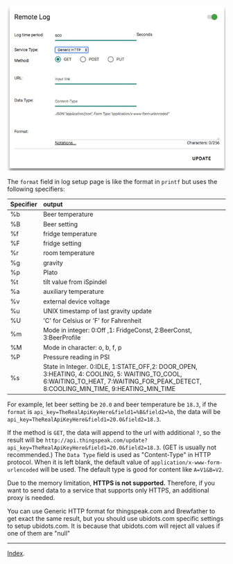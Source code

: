 ![Generic HTTP](image/remote.log.generichttp.jpg?raw=true)

The `format` field in log setup page is like the format in `printf` but uses the following specifiers:

| Specifier   | output  |
| -------------- |:-------------|
| %b         | Beer temperature   |
| %B         | Beer setting   |
| %f         | fridge temperature   |
| %F         | fridge setting   |
| %r         | room temperature   |
| %g         | gravity   |
| %p         | Plato   |
| %t         | tilt value from iSpindel   |
| %a         | auxiliary temperature   |
| %v         | external device voltage   |
| %u         | UNIX timestamp of last gravity update   |
| %U         | 'C' for Celsius or 'F' for Fahrenheit  |
| %m         | Mode in integer: 0:Off ,1: FridgeConst, 2:BeerConst, 3:BeerProfile  |
| %M         | Mode in character: o, b, f, p |
| %P         | Pressure reading in PSI  |
| %s         | State in Integer. 0:IDLE, 1:STATE_OFF,2: DOOR_OPEN, 3:HEATING, 4: COOLING, 5: WAITING_TO_COOL, 6:WAITING_TO_HEAT, 7:WAITING_FOR_PEAK_DETECT, 8:COOLING_MIN_TIME, 9:HEATING_MIN_TIME |


For example, let beer setting be `20.0` and beer temperature be `18.3`, if the `format` is `api_key=TheRealApiKeyHere&field1=%B&field2=%b`,
the data will be `api_key=TheRealApiKeyHere&field1=20.0&field2=18.3`.

If the method is `GET`, the data will append to the url with additional `?`, so the result will be
`http://api.thingspeak.com/update?api_key=TheRealApiKeyHere&field1=20.0&field2=18.3`.
(GET is usually not recommended.)
The `Data Type` field is used as "Content-Type" in HTTP protocol. When it is left blank, the default value of `application/x-www-form-urlencoded` will be used. The default type is good for content like `A=V1&B=V2`.

Due to the memory limitation, **HTTPS is not supported.** Therefore, if you want to send data to a service that supports only HTTPS, an additional proxy is needed.

You can use Generic HTTP format for thingspeak.com and Brewfather to get exact the same result, but you should use ubidots.com specific settings to setup ubidots.com. It is because that ubidots.com will reject all values if one of them are "null"


***
[Index](index.md).